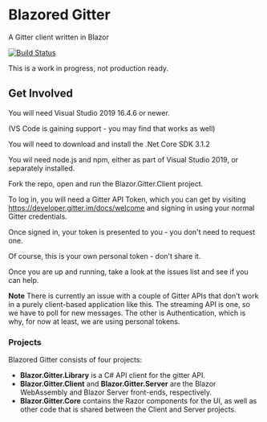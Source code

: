 # Blazored Gitter

A Gitter client written in Blazor

[![Build Status](https://dev.azure.com/blazored/Gitter/_apis/build/status/Blazored.Gitter?branchName=master)](https://dev.azure.com/blazored/Gitter/_build/latest?definitionId=8&branchName=master)

This is a work in progress, not production ready.

## Get Involved

You will need Visual Studio 2019 16.4.6 or newer.

(VS Code is gaining support - you may find that works as well)

You will need to download and install the .Net Core SDK 3.1.2

You wil need node.js and npm, either as part of Visual Studio 2019, or separately installed.

Fork the repo, open and run the Blazor.Gitter.Client project.

To log in, you will need a Gitter API Token, which you can get by visiting https://developer.gitter.im/docs/welcome
and signing in using your normal Gitter credentials.

Once signed in, your token is presented to you - you don't need to request one.

Of course, this is your own personal token - don't share it.

Once you are up and running, take a look at the issues list and see if you can help.

**Note** There is currently an issue with a couple of Gitter APIs that don't work in a purely client-based application like this. The streaming API is one, so we have to poll for new messages. The other is Authentication, which is why, for now at least, we are using personal tokens. 

### Projects

Blazored Gitter consists of four projects:

* **Blazor.Gitter.Library** is a C# API client for the gitter API.
* **Blazor.Gitter.Client** and **Blazor.Gitter.Server** are the Blazor WebAssembly and Blazor Server front-ends, respectively.
* **Blazor.Gitter.Core** contains the Razor components for the UI, as well as other code that is shared between the Client and Server projects.
